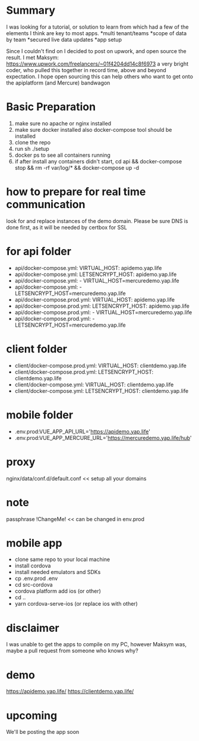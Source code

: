 # Summary
I was looking for a tutorial, or solution to learn from which had a few of the elements I think are key to most apps. 
*multi tenant/teams
*scope of data by team
*secured live data updates
*app setup

Since I couldn't find on I decided to post on upwork, and open source the result. I met Maksym: https://www.upwork.com/freelancers/~01f4204dd14c8f6973 a very bright coder, who pulled this together in record time, above and beyond expectation. I hope open sourcing this can help others who want to get onto the apiplatform (and Mercure) bandwagon

# Basic Preparation
1) make sure no apache or nginx installed
2) make sure docker installed also docker-compose tool should be installed
3) clone the repo
4) run sh ./setup
5) docker ps to see all containers running
6) if after install any containers didn't start, cd api && docker-compose stop && rm -rf var/log/* && docker-compose up -d

# how to prepare for real time communication
look for and replace instances of the demo domain. Please be sure DNS is done first, as it will be needed by certbox for SSL

# for api folder
* api/docker-compose.yml:      VIRTUAL_HOST: apidemo.yap.life
* api/docker-compose.yml:      LETSENCRYPT_HOST: apidemo.yap.life
* api/docker-compose.yml:      - VIRTUAL_HOST=mercuredemo.yap.life
* api/docker-compose.yml:      - LETSENCRYPT_HOST=mercuredemo.yap.life
* api/docker-compose.prod.yml:      VIRTUAL_HOST: apidemo.yap.life
* api/docker-compose.prod.yml:      LETSENCRYPT_HOST: apidemo.yap.life
* api/docker-compose.prod.yml:      - VIRTUAL_HOST=mercuredemo.yap.life
* api/docker-compose.prod.yml:      - LETSENCRYPT_HOST=mercuredemo.yap.life

# client folder
* client/docker-compose.prod.yml:      VIRTUAL_HOST: clientdemo.yap.life
* client/docker-compose.prod.yml:      LETSENCRYPT_HOST: clientdemo.yap.life
* client/docker-compose.yml:      VIRTUAL_HOST: clientdemo.yap.life
* client/docker-compose.yml:      LETSENCRYPT_HOST: clientdemo.yap.life

# mobile folder
* .env.prod:VUE_APP_API_URL='https://apidemo.yap.life'
* .env.prod:VUE_APP_MERCURE_URL='https://mercuredemo.yap.life/hub'

# proxy
nginx/data/conf.d/default.conf << setup all your domains

# note
passphrase !ChangeMe!  << can be changed in env.prod

# mobile app
* clone same repo to your local machine
* install cordova
* install needed emulators and SDKs
* cp .env.prod .env
* cd src-cordova
* cordova platform add ios (or other)
* cd ..
* yarn cordova-serve-ios (or replace ios with other)

# disclaimer
I was unable to get the apps to compile on my PC, however Maksym was, maybe a pull request from someone who knows why?

# demo
https://apidemo.yap.life/
https://clientdemo.yap.life/

# upcoming
We'll be posting the app soon
